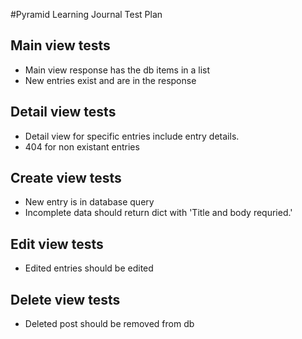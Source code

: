 #Pyramid Learning Journal Test Plan

## Main view tests
+ Main view response has the db items in a list
+ New entries exist and are in the response

## Detail view tests
+ Detail view for specific entries include entry details.
+ 404 for non existant entries

## Create view tests
+ New entry is in database query
+ Incomplete data should return dict with 'Title and body requried.'

## Edit view tests
+ Edited entries should be edited

## Delete view tests
+ Deleted post should be removed from db